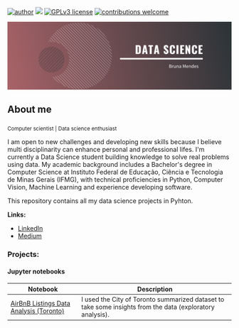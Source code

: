 [![author](https://img.shields.io/badge/author-brunacmendes-red.svg)](https://www.linkedin.com/in/brucmendes) [![](https://img.shields.io/badge/python-3.7+-blue.svg)](https://www.python.org/downloads/release/python-365/) [![GPLv3 license](https://img.shields.io/badge/License-GPLv3-blue.svg)](http://perso.crans.org/besson/LICENSE.html) [![contributions welcome](https://img.shields.io/badge/contributions-welcome-brightgreen.svg?style=flat)](https://github.com/brunacmendes/data_science/issues)

<p align="center">
  <img src="banner.png" >
</p>

## About me
<sub> Computer scientist | </sub> <sub>Data science enthusiast </sub> 


I am open to new challenges and developing new skills because I believe multi disciplinarity can enhance personal and professional lifes. I'm currently a Data Science student building knowledge to solve real problems using data. My academic background includes a Bachelor's degree in Computer Science at Instituto Federal de Educação, Ciência e Tecnologia de Minas Gerais (IFMG), with technical proficiencies in Python, Computer Vision, Machine Learning and experience developing software.

This repository contains all my data science projects in Pyhton.

**Links:**

* [LinkedIn](https://www.linkedin.com/in/brucmendes)
* [Medium](https://www.medium.com/@brucmendes)


### Projects:
#### Jupyter notebooks

| Notebook | Description |
|---------------------------------------------------------------------------------------------------------------------------------------|-------------------------------------------------------------------------------------------------------------------------------------------------|
| [AirBnB Listings Data Analysis (Toronto)](link) |  I used the City of Toronto summarized dataset to take some insights from the data (exploratory analysis).|

